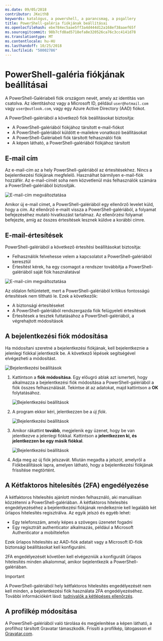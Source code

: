 ```yaml
---
ms.date: 09/05/2018
contributor: JKeithB
keywords: katalógus, a powershell, a parancsmag, a psgallery
title: PowerShell-galéria fiókjának beállításai
ms.openlocfilehash: ebe784ec5aae5ff3a4d444d12a168ef38aaef65f
ms.sourcegitcommit: 98b7cfd8ad5718efa8e320526ca76c3cc4141d78
ms.translationtype: MT
ms.contentlocale: hu-HU
ms.lasthandoff: 10/25/2018
ms.locfileid: "50002786"
---
```

# <a name="powershell-gallery-account-settings"></a>PowerShell-galéria fiókjának beállításai

A PowerShell-Galériabeli fiók országom nevét, amely az identitás van csatolva. Az identitáshoz vagy a Microsoft ID, például `user@hotmail.com` vagy `user@outlook.com`, vagy egy Azure Active Directory (AAD) fiókot.

A PowerShell-galériából a következő fiók beállításokat biztosítja:

- A PowerShell-galériából fiókjához társított e-mail-fiókot
- A PowerShell-galériából küldött e-mailekre vonatkozó beállításokat
- A PowerShell-Galériabeli fiók társított felhasználói fiók
- A képen látható, a PowerShell-galériából fiókjához társított

## <a name="email-address"></a>E-mail cím

Az e-mail-cím az a hely PowerShell-galériából az értesítésekhez. Nincs a bejelentkezési fiókjának megfelelő. Használhat bármilyen e-mail-fiók hozzáfér. Az e-mail-címét soha nem közvetlenül más felhasználók számára a PowerShell-galériából biztosítják.

![E-mail-cím megváltoztatása](../../Images/PSGallery_AcccountEmailAddress.png)

Amikor új e-mail címet, a PowerShell-galériából egy ellenőrző levelet küld, hogy a cím. Az ellenőrző e-mailt vissza a PowerShell-galériából, a folyamat befejezéséhez mutató hivatkozást tartalmaz. Az ellenőrzési folyamat befejezte, amíg az összes értesítések lesznek küldve a korábbi címre.

## <a name="email-notifications"></a>E-mail-értesítések

PowerShell-galériából a következő értesítési beállításokat biztosítja:

- Felhasználók felvehesse velem a kapcsolatot a PowerShell-galériából keresztül
- Értesítést kérek, ha egy csomagot a rendszer továbbítja a PowerShell-galériából saját fiók használatával

![E-mail-cím megváltoztatása](../../Images/PSGallery_AccountEmailOptions.png)

Az oldalon feltüntetett, mert a PowerShell-galériából kritikus fontosságú értesítések nem tiltható le.
Ezek a következők:

- A biztonsági értesítéseket
- A PowerShell-galériából rendszergazda fiók felügyeleti értesítések
- Értesítések a tesztek futtatásához a PowerShell-galériából, a végrehajtott módosítások

## <a name="change-your-login-account"></a>A bejelentkezési fiók módosítása

Ha módosítani szeretné a bejelentkezési fiókjának, kell bejelentkeznie a jelenlegi fiókkal jelentkezik be. A következő lépések segítségével elvégezheti a módosítást.

![Bejelentkezési beállítások](../../Images/PSGallery_LoginAccountSettings.png)

1. Kattintson a **fiók módosítása**. Egy előugró ablak azt ismerteti, hogy alkalmazza a bejelentkezési fiók módosítása a PowerShell-galériából a fiók összes felhasználását. Tekintse át az adatokat, majd kattintson a **OK** folytatásához.

   ![Bejelentkezési beállítások](../../Images/PSGallery_LoginAccountChange-1.png)

2. A program ekkor kéri, jelentkezzen be a _új fiók_.

   ![Bejelentkezési beállítások](../../Images/PSGallery_LoginAccountChange-2.png)

3. Amikor rákattint **tovább**, megjelenik egy üzenet, hogy be van jelentkezve a jelenlegi fiókkal.
   Kattintson a **jelentkezzen ki, és jelentkezzen be egy másik fiókkal**.

   ![Bejelentkezési beállítások](../../Images/PSGallery_LoginAccountChange-3.png)

4. Adja meg az új fiók jelszavát. Miután megadta a jelszót, amelyről a Fiókbeállítások lapra, amelyen látható, hogy a bejelentkezési fiókjának frissítése megtörtént.


## <a name="enable-two-factor-authentication-2fa"></a>A Kétfaktoros hitelesítés (2FA) engedélyezése

A kétfaktoros hitelesítés ajánlott minden felhasználó, aki manuálisan közzétenni a PowerShell-galériában. A kétfaktoros hitelesítés engedélyezéséhez a bejelentkezési fiókjának rendelkeznie kell legalább két űrlapos hitelesítés regisztrálva. Az egyik jelszó és egyéb lehet:

- Egy telefonszám, amely képes a szöveges üzenetet fogadni
- Egy regisztrált authenticator alkalmazás, például a Microsoft Authenticator a mobiltelefon

Ezek űrlapos hitelesítés az AAD-fiók adatait vagy a Microsoft ID-fiók biztonsági beállításokat kell konfigurálni.

2FA engedélyezését követően kell elvégezniük a konfigurált űrlapos hitelesítés minden alkalommal, amikor bejelentkezik a PowerShell-galériában.

> [!IMPORTANT]
> A PowerShell-galériából hely kétfaktoros hitelesítés engedélyezését nem kell minden, a bejelentkezési fiók használata 2FA engedélyezéséhez. További információkért lásd: [tudnivalók a kétlépéses ellenőrzés](https://support.microsoft.com/help/12408/microsoft-account-about-two-step-verification).

## <a name="change-your-profile-picture"></a>A profilkép módosítása

A PowerShell-galériából való tárolása és megjelenítése a képen látható, a profilhoz társított Gravatar támaszkodik. Frissíti a profilkép, látogasson el [Gravatar.com](http://www.gravatar.com/).
